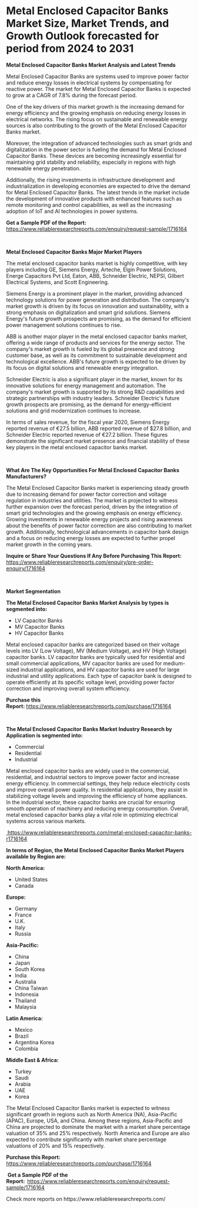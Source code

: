 <p><h1>Metal Enclosed Capacitor Banks Market Size, Market Trends, and Growth Outlook forecasted for period from 2024 to 2031</h1></p><p><strong>Metal Enclosed Capacitor Banks Market Analysis and Latest Trends</strong></p>
<p><p>Metal Enclosed Capacitor Banks are systems used to improve power factor and reduce energy losses in electrical systems by compensating for reactive power. The market for Metal Enclosed Capacitor Banks is expected to grow at a CAGR of 7.8% during the forecast period. </p><p>One of the key drivers of this market growth is the increasing demand for energy efficiency and the growing emphasis on reducing energy losses in electrical networks. The rising focus on sustainable and renewable energy sources is also contributing to the growth of the Metal Enclosed Capacitor Banks market. </p><p>Moreover, the integration of advanced technologies such as smart grids and digitalization in the power sector is fueling the demand for Metal Enclosed Capacitor Banks. These devices are becoming increasingly essential for maintaining grid stability and reliability, especially in regions with high renewable energy penetration. </p><p>Additionally, the rising investments in infrastructure development and industrialization in developing economies are expected to drive the demand for Metal Enclosed Capacitor Banks. The latest trends in the market include the development of innovative products with enhanced features such as remote monitoring and control capabilities, as well as the increasing adoption of IoT and AI technologies in power systems.</p></p>
<p><strong>Get a Sample PDF of the Report:&nbsp;</strong> <a href="https://www.reliableresearchreports.com/enquiry/request-sample/1716164">https://www.reliableresearchreports.com/enquiry/request-sample/1716164</a></p>
<p>&nbsp;</p>
<p><strong>Metal Enclosed Capacitor Banks Major Market Players</strong></p>
<p><p>The metal enclosed capacitor banks market is highly competitive, with key players including GE, Siemens Energy, Arteche, Elgin Power Solutions, Energe Capacitors Pvt Ltd, Eaton, ABB, Schneider Electric, NEPSI, Gilbert Electrical Systems, and Scott Engineering.</p><p>Siemens Energy is a prominent player in the market, providing advanced technology solutions for power generation and distribution. The company's market growth is driven by its focus on innovation and sustainability, with a strong emphasis on digitalization and smart grid solutions. Siemens Energy's future growth prospects are promising, as the demand for efficient power management solutions continues to rise.</p><p>ABB is another major player in the metal enclosed capacitor banks market, offering a wide range of products and services for the energy sector. The company's market growth is fueled by its global presence and strong customer base, as well as its commitment to sustainable development and technological excellence. ABB's future growth is expected to be driven by its focus on digital solutions and renewable energy integration.</p><p>Schneider Electric is also a significant player in the market, known for its innovative solutions for energy management and automation. The company's market growth is supported by its strong R&D capabilities and strategic partnerships with industry leaders. Schneider Electric's future growth prospects are promising, as the demand for energy-efficient solutions and grid modernization continues to increase.</p><p>In terms of sales revenue, for the fiscal year 2020, Siemens Energy reported revenue of €27.5 billion, ABB reported revenue of $27.8 billion, and Schneider Electric reported revenue of €27.2 billion. These figures demonstrate the significant market presence and financial stability of these key players in the metal enclosed capacitor banks market.</p></p>
<p>&nbsp;</p>
<p><strong>What Are The Key Opportunities For Metal Enclosed Capacitor Banks Manufacturers?</strong></p>
<p><p>The Metal Enclosed Capacitor Banks market is experiencing steady growth due to increasing demand for power factor correction and voltage regulation in industries and utilities. The market is projected to witness further expansion over the forecast period, driven by the integration of smart grid technologies and the growing emphasis on energy efficiency. Growing investments in renewable energy projects and rising awareness about the benefits of power factor correction are also contributing to market growth. Additionally, technological advancements in capacitor bank design and a focus on reducing energy losses are expected to further propel market growth in the coming years.</p></p>
<p><strong>Inquire or Share Your Questions If Any Before Purchasing This Report:</strong> <a href="https://www.reliableresearchreports.com/enquiry/pre-order-enquiry/1716164">https://www.reliableresearchreports.com/enquiry/pre-order-enquiry/1716164</a></p>
<p>&nbsp;</p>
<p><strong>Market Segmentation</strong></p>
<p><strong>The Metal Enclosed Capacitor Banks Market Analysis by types is segmented into:</strong></p>
<p><ul><li>LV Capacitor Banks</li><li>MV Capacitor Banks</li><li>HV Capacitor Banks</li></ul></p>
<p><p>Metal enclosed capacitor banks are categorized based on their voltage levels into LV (Low Voltage), MV (Medium Voltage), and HV (High Voltage) capacitor banks. LV capacitor banks are typically used for residential and small commercial applications, MV capacitor banks are used for medium-sized industrial applications, and HV capacitor banks are used for large industrial and utility applications. Each type of capacitor bank is designed to operate efficiently at its specific voltage level, providing power factor correction and improving overall system efficiency.</p></p>
<p><strong>Purchase this Report:&nbsp;</strong><a href="https://www.reliableresearchreports.com/purchase/1716164">https://www.reliableresearchreports.com/purchase/1716164</a></p>
<p>&nbsp;</p>
<p><strong>The Metal Enclosed Capacitor Banks Market Industry Research by Application is segmented into:</strong></p>
<p><ul><li>Commercial</li><li>Residential</li><li>Industrial</li></ul></p>
<p><p>Metal enclosed capacitor banks are widely used in the commercial, residential, and industrial sectors to improve power factor and increase energy efficiency. In commercial settings, they help reduce electricity costs and improve overall power quality. In residential applications, they assist in stabilizing voltage levels and improving the efficiency of home appliances. In the industrial sector, these capacitor banks are crucial for ensuring smooth operation of machinery and reducing energy consumption. Overall, metal enclosed capacitor banks play a vital role in optimizing electrical systems across various markets.</p></p>
<p><a href="https://www.reliableresearchreports.com/metal-enclosed-capacitor-banks-r1716164">&nbsp;https://www.reliableresearchreports.com/metal-enclosed-capacitor-banks-r1716164</a></p>
<p><strong>In terms of Region, the Metal Enclosed Capacitor Banks Market Players available by Region are:</strong></p>
<p>
    <p> <strong> North America: </strong>
        <ul>
            <li>United States</li>
            <li>Canada</li>
        </ul>
        </p> 
    <p> <strong> Europe: </strong>
        <ul>
            <li>Germany</li>
            <li>France</li>
            <li>U.K.</li>
            <li>Italy</li>
            <li>Russia</li>
        </ul>
        </p> 
    <p> <strong> Asia-Pacific: </strong>
        <ul>
            <li>China</li>
            <li>Japan</li>
            <li>South Korea</li>
            <li>India</li>
            <li>Australia</li>
            <li>China Taiwan</li>
            <li>Indonesia</li>
            <li>Thailand</li>
            <li>Malaysia</li>
        </ul>
        </p> 
    <p> <strong> Latin America: </strong>
        <ul>
            <li>Mexico</li>
            <li>Brazil</li>
            <li>Argentina Korea</li>
            <li>Colombia</li>
        </ul>
        </p> 
    <p> <strong> Middle East & Africa: </strong>
        <ul>
            <li>Turkey</li>
            <li>Saudi</li>
            <li>Arabia</li>
            <li>UAE</li>
            <li>Korea</li>
        </ul>
    </p>
    </p>
<p><p>The Metal Enclosed Capacitor Banks market is expected to witness significant growth in regions such as North America (NA), Asia-Pacific (APAC), Europe, USA, and China. Among these regions, Asia-Pacific and China are projected to dominate the market with a market share percentage valuation of 35% and 25% respectively. North America and Europe are also expected to contribute significantly with market share percentage valuations of 20% and 15% respectively.</p></p>
<p><strong>Purchase this Report: </strong><a href="https://www.reliableresearchreports.com/purchase/1716164">https://www.reliableresearchreports.com/purchase/1716164</a></p>
<p>&nbsp;<strong>Get a Sample PDF of the Report:&nbsp;&nbsp;</strong><a href="https://www.reliableresearchreports.com/enquiry/request-sample/1716164">https://www.reliableresearchreports.com/enquiry/request-sample/1716164</a></p>
<p><strong></strong></p>
<p>Check more reports on https://www.reliableresearchreports.com/</p>
